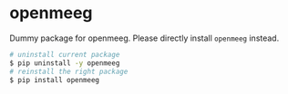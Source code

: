 # openmeeg

Dummy package for openmeeg.
Please directly install `openmeeg` instead.

```sh
# uninstall current package
$ pip uninstall -y openmeeg
# reinstall the right package
$ pip install openmeeg
```
